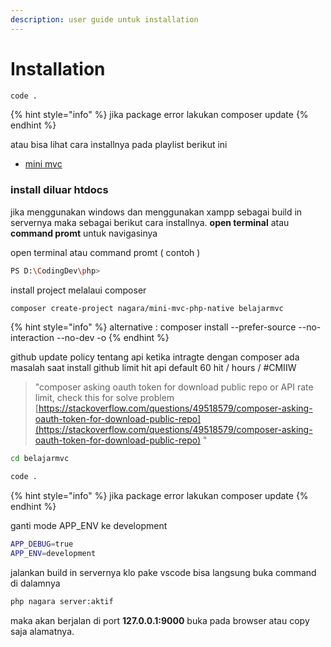 ```yaml
---
description: user guide untuk installation
---
```


# Installation



```bash
code .
```

{% hint style="info" %}
jika package error lakukan composer update
{% endhint %}

atau bisa lihat cara installnya pada playlist berikut ini

* [mini mvc](https://www.youtube.com/playlist?list=PLK5\_CL-hAKCf-H7snj3RlLVjrkJ7yql6o)

### install diluar htdocs

jika menggunakan windows dan menggunakan xampp sebagai build in servernya maka sebagai berikut cara installnya. **open terminal** atau **command promt** untuk navigasinya



open terminal atau command promt ( contoh )

```bash
PS D:\CodingDev\php>
```

install project melalaui composer

```bash
composer create-project nagara/mini-mvc-php-native belajarmvc
```

{% hint style="info" %}
alternative : composer install --prefer-source --no-interaction --no-dev -o
{% endhint %}

github update policy tentang api ketika intragte dengan composer ada masalah saat install github limit hit api default 60 hit / hours / #CMIIW

> "composer asking oauth token for download public repo or API rate limit, check this for solve problem [https://stackoverflow.com/questions/49518579/composer-asking-oauth-token-for-download-public-repo](https://stackoverflow.com/questions/49518579/composer-asking-oauth-token-for-download-public-repo) "

```bash
cd belajarmvc
```

```bash
code .
```

{% hint style="info" %}
jika package error lakukan composer update
{% endhint %}

ganti mode APP\_ENV ke development

```bash
APP_DEBUG=true
APP_ENV=development
```

jalankan build in servernya klo pake vscode bisa langsung buka command di dalamnya

```bash
php nagara server:aktif
```

maka akan berjalan di port **127.0.0.1:9000** buka pada browser atau copy saja alamatnya.
